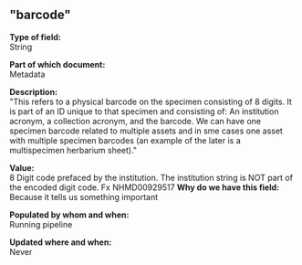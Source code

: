 ## "barcode"

**Type of field:**  
String  

**Part of which document:**  
Metadata

**Description:**  
"This refers to a physical barcode on the specimen consisting of 8 digits. It is part of an ID unique to that specimen and consisting of: 
An institution acronym, a collection acronym, and the barcode. 
We can have one specimen barcode related to multiple assets and in sme cases one asset with multiple specimen barcodes (an example of the later is a multispecimen herbarium sheet)."

**Value:**  
8 Digit code prefaced by the institution. The institution string is NOT part of the encoded digit code.
Fx NHMD00929517
**Why do we have this field:**  
Because it tells us something important 

**Populated by whom and when:**  
Running pipeline

**Updated where and when:**  
Never
